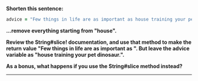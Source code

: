 **Shorten this sentence:**
```ruby
advice = "Few things in life are as important as house training your pet dinosaur."
```
**...remove everything starting from "house".**  

**Review the String#slice! documentation, and use that method to make the return value "Few things in life are as important as ". But leave the advice variable as "house training your pet dinosaur.".**  

**As a bonus, what happens if you use the String#slice method instead?**
***
```ruby

```